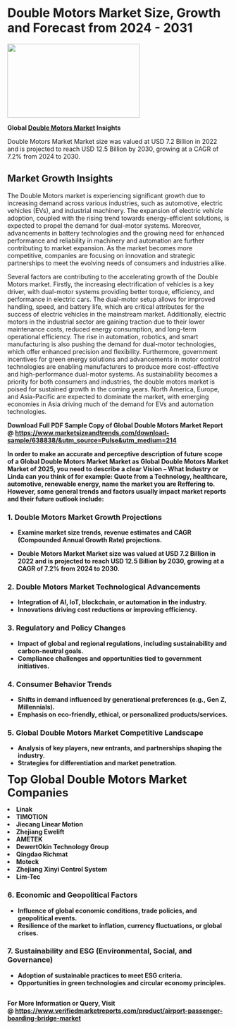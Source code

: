 <H1>Double Motors Market Size, Growth and Forecast from 2024 - 2031</H1><img class="aligncenter size-medium wp-image-584254" src="https://thirdeyenews.in/wp-content/uploads/2024/09/Global-Market-Research-300x168.jpeg" alt="" width="300" height="168" /><p><strong>Global&nbsp;<a href="https://www.marketsizeandtrends.com/download-sample/638838/&amp;utm_source=Pulse&amp;utm_medium=214">Double Motors Market</a> Insights</strong></p><p>Double Motors Market Market size was valued at USD 7.2 Billion in 2022 and is projected to reach USD 12.5 Billion by 2030, growing at a CAGR of 7.2% from 2024 to 2030.</p><p><h2>Market Growth Insights</h2> <p>The Double Motors market is experiencing significant growth due to increasing demand across various industries, such as automotive, electric vehicles (EVs), and industrial machinery. The expansion of electric vehicle adoption, coupled with the rising trend towards energy-efficient solutions, is expected to propel the demand for dual-motor systems. Moreover, advancements in battery technologies and the growing need for enhanced performance and reliability in machinery and automation are further contributing to market expansion. As the market becomes more competitive, companies are focusing on innovation and strategic partnerships to meet the evolving needs of consumers and industries alike.</p> <p><strong></strong></p> <p>Several factors are contributing to the accelerating growth of the Double Motors market. Firstly, the increasing electrification of vehicles is a key driver, with dual-motor systems providing better torque, efficiency, and performance in electric cars. The dual-motor setup allows for improved handling, speed, and battery life, which are critical attributes for the success of electric vehicles in the mainstream market. Additionally, electric motors in the industrial sector are gaining traction due to their lower maintenance costs, reduced energy consumption, and long-term operational efficiency. The rise in automation, robotics, and smart manufacturing is also pushing the demand for dual-motor technologies, which offer enhanced precision and flexibility. Furthermore, government incentives for green energy solutions and advancements in motor control technologies are enabling manufacturers to produce more cost-effective and high-performance dual-motor systems. As sustainability becomes a priority for both consumers and industries, the double motors market is poised for sustained growth in the coming years. North America, Europe, and Asia-Pacific are expected to dominate the market, with emerging economies in Asia driving much of the demand for EVs and automation technologies. <p><strong></p><p><span class=""><strong>Download Full PDF Sample Copy of Global Double Motors Market Report</strong> @ <a href="https://www.marketsizeandtrends.com/download-sample/638838/&amp;utm_source=Pulse&amp;utm_medium=214" target="_blank">https://www.marketsizeandtrends.com/download-sample/638838/&amp;utm_source=Pulse&amp;utm_medium=214</a></span></p><p>In order to make an accurate and perceptive description of future scope of a Global&nbsp;Double Motors Market Market as Global&nbsp;Double Motors Market Market of 2025, you need to describe a clear Vision &ndash; What Industry or Linda can you think of for example: Quote from a Technology, healthcare, automotive, renewable energy, name the market you are Reffering to. However, some general trends and factors usually impact market reports and their future outlook include:</p><h3>1.&nbsp;<strong>Double Motors Market Growth Projections</strong></h3><ul><li>Examine market size trends, revenue estimates and CAGR (Compounded Annual Growth Rate) projections.</li><li><p>Double Motors Market Market size was valued at USD 7.2 Billion in 2022 and is projected to reach USD 12.5 Billion by 2030, growing at a CAGR of 7.2% from 2024 to 2030.</p></li></ul><h3>2.&nbsp;<strong>Double Motors Market Technological Advancements</strong></h3><ul><li>Integration of AI, IoT, blockchain, or automation in the industry.</li><li>Innovations driving cost reductions or improving efficiency.</li></ul><h3>3.&nbsp;<strong>Regulatory and Policy Changes</strong></h3><ul><li>Impact of global and regional regulations, including sustainability and carbon-neutral goals.</li><li>Compliance challenges and opportunities tied to government initiatives.</li></ul><h3>4.&nbsp;<strong>Consumer Behavior Trends</strong></h3><ul><li>Shifts in demand influenced by generational preferences (e.g., Gen Z, Millennials).</li><li>Emphasis on eco-friendly, ethical, or personalized products/services.</li></ul><h3>5.&nbsp;<strong>Global Double Motors Market Competitive Landscape</strong></h3><ul><li>Analysis of key players, new entrants, and partnerships shaping the industry.</li><li>Strategies for differentiation and market penetration.</li></ul><p data-pm-slice="1 1 []"><span style="color: inherit; font-family: inherit; font-size: 25px;">Top Global Double Motors Market Companies</span></p><div class="" data-test-id=""><p><li>Linak</li><li> TIMOTION</li><li> Jiecang Linear Motion</li><li> Zhejiang Ewelift</li><li> AMETEK</li><li> DewertOkin Technology Group</li><li> Qingdao Richmat</li><li> Moteck</li><li> Zhejiang Xinyi Control System</li><li> Lim-Tec</li></p></div><h3>6.&nbsp;<strong>Economic and Geopolitical Factors</strong></h3><ul><li>Influence of global economic conditions, trade policies, and geopolitical events.</li><li>Resilience of the market to inflation, currency fluctuations, or global crises.</li></ul><h3>7.&nbsp;<strong>Sustainability and ESG (Environmental, Social, and Governance)</strong></h3><ul><li>Adoption of sustainable practices to meet ESG criteria.</li><li>Opportunities in green technologies and circular economy principles.</li></ul><h2><strong style="font-size: 14px;">For More Information or Query, Visit @&nbsp;</strong><a style="background-color: #ffffff; font-size: 14px;" href="https://www.marketsizeandtrends.com/report/double-motors-market/" target="_blank">https://www.verifiedmarketreports.com/product/airport-passenger-boarding-bridge-market</a></h2>
